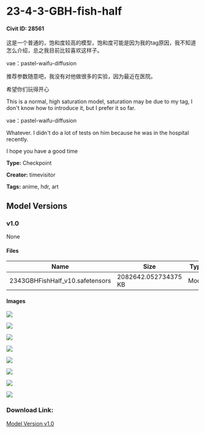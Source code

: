 # 23-4-3-GBH-fish-half

#### Civit ID: 28561

<p>这是一个普通的，饱和度较高的模型，饱和度可能是因为我的tag原因，我不知道怎么介绍，总之我目前比较喜欢这样子。</p><p>vae：pastel-waifu-diffusion</p><p>推荐参数随意吧，我没有对他做很多的实验，因为最近在医院。</p><p>希望你们玩得开心</p><p>This is a normal, high saturation model, saturation may be due to my tag, I don't know how to introduce it, but I prefer it so far.</p><p>vae：pastel-waifu-diffusion</p><p>Whatever. I didn't do a lot of tests on him because he was in the hospital recently.</p><p>I hope you have a good time</p>

**Type:** Checkpoint

**Creator:** timevisitor

**Tags:** anime, hdr, art

## Model Versions

### v1.0

None

#### Files

| Name | Size | Type | Format | Download Url | AutoV1 | AutoV2 | SHA256 | CRC32 | BLAKE3 |
| --- | --- | --- | --- | --- | --- | --- | --- | --- | --- |
| 2343GBHFishHalf_v10.safetensors | 2082642.052734375 KB | Model | SafeTensor | https://civitai.com/api/download/models/34260 | 66AABD01 | F4D96CC1DC | F4D96CC1DC3539F12B63D58D1CF07434D08458CAECCF1FFD976B25D133ABF285 | D97A12A4 | C73FEC9F825B91B5790B5744E8701F25B1D9AF18667DDE9EB9FFE8C057B35E15 |

#### Images

<p><img src="https://image.civitai.com/xG1nkqKTMzGDvpLrqFT7WA/7c7cf40c-38d8-469d-f3f5-017c08e0a700/width=450/391346.jpeg" /></p>

<p><img src="https://image.civitai.com/xG1nkqKTMzGDvpLrqFT7WA/347ea8f4-3887-4915-701c-3218186cc100/width=450/391353.jpeg" /></p>

<p><img src="https://image.civitai.com/xG1nkqKTMzGDvpLrqFT7WA/5d02a388-8dc4-469e-ae63-dd6e3fa97800/width=450/391352.jpeg" /></p>

<p><img src="https://image.civitai.com/xG1nkqKTMzGDvpLrqFT7WA/1c0bdc64-aa67-4934-2429-3d0d9cb44100/width=450/391351.jpeg" /></p>

<p><img src="https://image.civitai.com/xG1nkqKTMzGDvpLrqFT7WA/7c474731-3265-47a2-e367-cce8dc430600/width=450/391350.jpeg" /></p>

<p><img src="https://image.civitai.com/xG1nkqKTMzGDvpLrqFT7WA/634a18b9-65f2-4a55-1387-8cbecc2c7700/width=450/391349.jpeg" /></p>

<p><img src="https://image.civitai.com/xG1nkqKTMzGDvpLrqFT7WA/5e9f6426-17f9-418f-c934-078e359bbc00/width=450/391348.jpeg" /></p>

<p><img src="https://image.civitai.com/xG1nkqKTMzGDvpLrqFT7WA/d9777585-9714-4889-0f14-59b7ab244200/width=450/391347.jpeg" /></p>

### Download Link:

[Model Version v1.0](https://civitai.com/api/download/models/34260)

